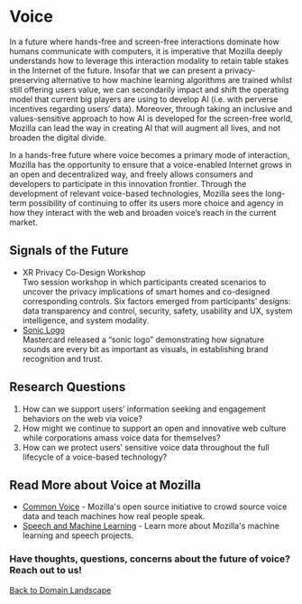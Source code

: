# Voice

In a future where hands-free and screen-free interactions dominate how humans communicate with computers, it is imperative that Mozilla deeply understands how to leverage this interaction modality to retain table stakes in the Internet of the future. Insofar that we can present a privacy-preserving alternative to how machine learning algorithms are trained whilst still offering users value, we can secondarily impact and shift the operating model that current big players are using to develop AI (i.e. with perverse incentives regarding users’ data). Moreover, through taking an inclusive and values-sensitive approach to how AI is developed for the screen-free world, Mozilla can lead the way in creating AI that will augment all lives, and not broaden the digital divide.

In a hands-free future where voice becomes a primary mode of interaction, Mozilla has the opportunity to ensure that a voice-enabled Internet grows in an open and decentralized way, and freely allows consumers and developers to participate in this innovation frontier. Through the development of relevant voice-based technologies, Mozilla sees the long-term possibility of continuing to offer its users more choice and agency in how they interact with the web and broaden voice’s reach in the current market.

## Signals of the Future
* XR Privacy Co-Design Workshop <br>
Two session workshop in which participants created scenarios to uncover the privacy implications of smart homes and co-designed corresponding controls. Six factors emerged from participants’ designs: data transparency and control, security, safety, usability and UX, system intelligence, and system modality. 
* [Sonic Logo](https://drive.google.com/drive/folders/1i_YqxkWlSwQ6vqUrBVyE8XgjZI872ryQ) <br>
Mastercard released a “sonic logo” demonstrating how signature sounds are every bit as important as visuals, in establishing brand recognition and trust. 

## Research Questions
1. How can we support users’ information seeking and engagement behaviors on the web via voice? 
2. How might we continue to support an open and innovative web culture while corporations amass voice data for themselves?        
3. How can we protect users’ sensitive voice data throughout the full lifecycle of a voice-based technology? 

## Read More about Voice at Mozilla
* [Common Voice](https://blog.mozilla.org/blog/2017/07/28/machine-learning-speech-recognition/) - Mozilla's open source initiative to crowd source voice data and teach machines how real people speak.
* [Speech and Machine Learning](https://research.mozilla.org/machine-learning/) - Learn more about Mozilla's machine learning and speech projects.




### Have thoughts, questions, concerns about the future of voice? Reach out to us!



[Back to Domain Landscape](/landscape)
